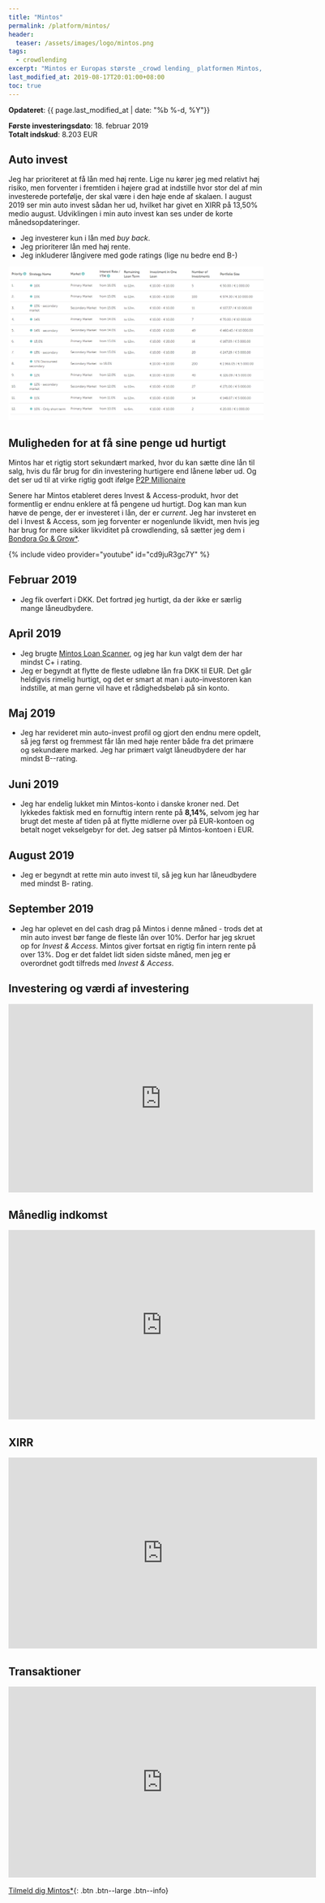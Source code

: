 ```yaml
---
title: "Mintos"
permalink: /platform/mintos/
header:
  teaser: /assets/images/logo/mintos.png
tags:
  - crowdlending
excerpt: "Mintos er Europas største _crowd lending_ platformen Mintos, som er en markedsplads for rigtig mange låneudbydere."
last_modified_at: 2019-08-17T20:01:00+08:00
toc: true
---
```


**Opdateret**: {{ page.last_modified_at | date: "%b %-d, %Y"}}

**Første investeringsdato**: 18. februar 2019  
**Totalt indskud**: 8.203 EUR

## Auto invest

Jeg har prioriteret at få lån med høj rente. Lige nu kører jeg med relativt høj risiko, men forventer i fremtiden i højere grad at indstille hvor stor del af min investerede portefølje, der skal være i den høje ende af skalaen. I august 2019 ser min auto invest sådan her ud, hvilket har givet en XIRR på 13,50% medio august. Udviklingen i min auto invest kan ses under de korte månedsopdateringer.

- Jeg investerer kun i lån med _buy back_.
- Jeg prioriterer lån med høj rente.
- Jeg inkluderer långivere med gode ratings (lige nu bedre end B-)

![Mintos Autoinvest August 2019](/assets/images/autoinvest/mintos-autoinvest-august-2019.png)

## Muligheden for at få sine penge ud hurtigt

Mintos har et rigtig stort sekundært marked, hvor du kan sætte dine lån til salg, hvis du får brug for din investering hurtigere end lånene løber ud. Og det ser ud til at virke rigtig godt ifølge [P2P Millionaire](https://p2p-millionaire.com/how-liquid-is-the-mintos-secondary-market-our-e1m-p2p-lending-early-exit-test/)

Senere har Mintos etableret deres Invest & Access-produkt, hvor det formentlig er endnu enklere at få pengene ud hurtigt. Dog kan man kun hæve de penge, der er investeret i lån, der er _current_. Jeg har invsteret en del i Invest & Access, som jeg forventer er nogenlunde likvidt, men hvis jeg har brug for mere sikker likviditet på crowdlending, så sætter jeg dem i [Bondora Go & Grow\*](/go/bondora/).

{% include video provider="youtube" id="cd9juR3gc7Y" %}

## Februar 2019

- Jeg fik overført i DKK. Det fortrød jeg hurtigt, da der ikke er særlig mange låneudbydere.

## April 2019

- Jeg brugte [Mintos Loan Scanner](http://explorep2p.com/mintos-loan-scanner/), og jeg har kun valgt dem der har mindst C+ i rating.
- Jeg er begyndt at flytte de fleste udløbne lån fra DKK til EUR. Det går heldigvis rimelig hurtigt, og det er smart at man i auto-investoren kan indstille, at man gerne vil have et rådighedsbeløb på sin konto.

## Maj 2019

- Jeg har revideret min auto-invest profil og gjort den endnu mere opdelt, så jeg først og fremmest får lån med høje renter både fra det primære og sekundære marked. Jeg har primært valgt låneudbydere der har mindst B--rating.

## Juni 2019

- Jeg har endelig lukket min Mintos-konto i danske kroner ned. Det lykkedes faktisk med en fornuftig intern rente på **8,14%**, selvom jeg har brugt det meste af tiden på at flytte midlerne over på EUR-kontoen og betalt noget vekselgebyr for det. Jeg satser på Mintos-kontoen i EUR.

## August 2019

- Jeg er begyndt at rette min auto invest til, så jeg kun har låneudbydere med mindst B- rating.

## September 2019

- Jeg har oplevet en del cash drag på Mintos i denne måned - trods det at min auto invest bør fange de fleste lån over 10%. Derfor har jeg skruet op for _Invest & Access_. Mintos giver fortsat en rigtig fin intern rente på over 13%. Dog er det faldet lidt siden sidste måned, men jeg er overordnet godt tilfreds med _Invest & Access_.

## Investering og værdi af investering

<iframe width="601" height="371" seamless frameborder="0" scrolling="no" src="https://docs.google.com/spreadsheets/d/e/2PACX-1vQKZZbdj1cM5A4yCXjtjhxowXHoMhioXI-OR-mEPmmGgqQhcSr250VUM8SGVvRkWZziWUYleizmqAC2/pubchart?oid=69014293&amp;format=image"></iframe>

## Månedlig indkomst

<iframe width="605" height="373" seamless frameborder="0" scrolling="no" src="https://docs.google.com/spreadsheets/d/e/2PACX-1vQKZZbdj1cM5A4yCXjtjhxowXHoMhioXI-OR-mEPmmGgqQhcSr250VUM8SGVvRkWZziWUYleizmqAC2/pubchart?oid=934387346&amp;format=image"></iframe>

## XIRR

<iframe width="609" height="376" seamless frameborder="0" scrolling="no" src="https://docs.google.com/spreadsheets/d/e/2PACX-1vQKZZbdj1cM5A4yCXjtjhxowXHoMhioXI-OR-mEPmmGgqQhcSr250VUM8SGVvRkWZziWUYleizmqAC2/pubchart?oid=1321990072&amp;format=image"></iframe>

## Transaktioner

<iframe width="607" height="376" seamless frameborder="0" scrolling="no" src="https://docs.google.com/spreadsheets/d/e/2PACX-1vQKZZbdj1cM5A4yCXjtjhxowXHoMhioXI-OR-mEPmmGgqQhcSr250VUM8SGVvRkWZziWUYleizmqAC2/pubchart?oid=622531542&amp;format=image"></iframe>

[Tilmeld dig Mintos\*](/go/mintos/){: .btn .btn--large .btn--info}
